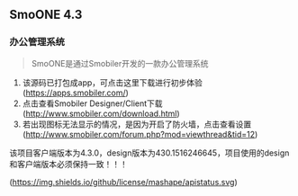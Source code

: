 ##  SmoONE 4.3
### 办公管理系统
> SmoONE是通过Smobiler开发的一款办公管理系统

1. 该源码已打包成app，可点击这里下载进行初步体验 (https://apps.smobiler.com/)
2. 点击查看Smobiler Designer/Client下载(http://www.smobiler.com/download.html)
3. 若出现图标无法显示的情况，是因为开启了防火墙，点击查看设置(http://www.smobiler.com/forum.php?mod=viewthread&tid=12)

该项目客户端版本为4.3.0，design版本为430.1516246645，项目使用的design和客户端版本必须保持一致！！！


(https://img.shields.io/github/license/mashape/apistatus.svg)
